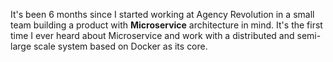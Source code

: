 It's been 6 months since I started working at Agency Revolution in a small team building a product with **Microservice** architecture in mind. It's the first time I ever heard about Microservice and work with a distributed and semi-large scale system based on Docker as its core.

